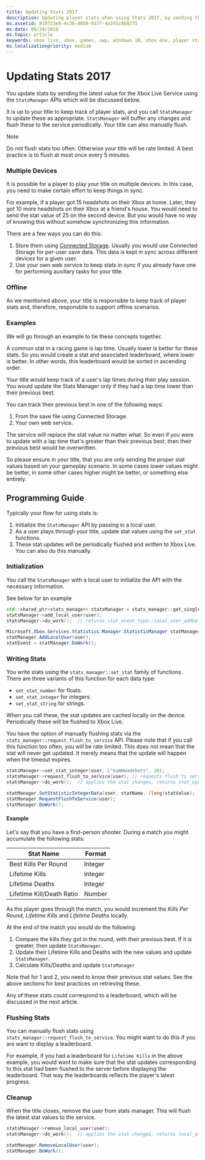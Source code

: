 ```yaml
---
title: Updating Stats 2017
description: Updating player stats when using Stats 2017, by sending the latest value to the Xbox Live Service using the StatsManager APIs.
ms.assetid: 019723e9-4c36-4059-9377-4a191c8b8775
ms.date: 08/24/2018
ms.topic: article
keywords: xbox live, xbox, games, uwp, windows 10, xbox one, player stats, stats 2017
ms.localizationpriority: medium
---
```

# Updating Stats 2017

You update stats by sending the latest value for the Xbox Live Service using the `StatsManager` APIs which will be discussed below.

It is up to your title to keep track of player stats, and you call `StatsManager` to update these as appropriate.  `StatsManager` will buffer any changes and flush these to the service periodically.  Your title can also manually flush.

> [!NOTE]
> Do not flush stats too often.  Otherwise your title will be rate limited.  A best practice is to flush at most once every 5 minutes.

### Multiple Devices

It is possible for a player to play your title on multiple devices.  In this case, you need to make certain effort to keep things in sync.

For example, if a player got 15 headshots on their Xbox at home.  Later, they got 10 more headshots on their Xbox at a friend's house.  You would need to send the stat value of 25 on the second device.  But you would have no way of knowing this without somehow synchronizing this information.

There are a few ways you can do this:

1. Store them using [Connected Storage](../storage-platform/connected-storage/connected-storage-technical-overview.md).  Usually you would use Connected Storage for per-user save data.  This data is kept in sync across different devices for a given user.
2. Use your own web service to keep stats in sync if you already have one for performing auxillary tasks for your title.

### Offline

As we mentioned above, your title is responsible to keep track of player stats and, therefore, responsbile to support offline scenarios. 

### Examples

We will go through an example to tie these concepts together.

A common stat in a racing game is lap time.  Usually lower is better for these stats.  So you would create a stat and associated leaderboard, where lower is better.  In other words, this leaderboard would be sorted in ascending order.

Your title would keep track of a user's lap times during their play session.  You would update the Stats Manager only if they had a lap time lower than their previous best.

You can track their previous best in one of the following ways:
1. From the save file using Connected Storage.
2. Your own web service.

The service will replace the stat value no matter what.  So even if you were to update with a lap time that's greater than their previous best, then their previous best would be overwritten.

So please ensure in your title, that you are only sending the proper stat values based on your gameplay scenario.  In some cases lower values might be better, in some other cases higher might be better, or something else entirely.

## Programming Guide

Typically your flow for using stats is:

1. Initialize the `StatsManager` API by passing in a local user.
1. As a user plays through your title, update stat values using the `set_stat` functions.
1. These stat updates will be periodically flushed and written to Xbox Live.  You can also do this manually.

### Initialization

You call the `StatsManager` with a local user to initialize the API with the necessary information.

See below for an example

```cpp
std::shared_ptr<stats_manager> statsManager = stats_manager::get_singleton_instance();
statsManager->add_local_user(user);
statsManager->do_work();  // returns stat_event_type::local_user_added
```

```csharp
Microsoft.Xbox.Services.Statistics.Manager.StatisticManager statManager = StatisticManager.SingletonInstance;
statManager.AddLocalUser(user);
statEvent = statManager.DoWork();
```

### Writing Stats

You write stats using the `stats_manager::set_stat` family of functions.  There are three variants of this function for each data type:

* `set_stat_number` for floats.
* `set_stat_integer` for integers.
* `set_stat_string` for strings.

When you call these, the stat updates are cached locally on the device.  Periodically these will be flushed to Xbox Live.

You have the option of manually flushing stats via the `stats_manager::request_flush_to_service` API.  Please note that if you call this function too often, you will be rate limited.  This does not mean that the stat will never get updated.  It merely means that the update will happen when the timeout expires.

```cpp
statsManager->set_stat_integer(user, L"numHeadshots", 20);
statsManager->request_flush_to_service(user); // requests flush to service, performs a do_work
statsManager->do_work();  // applies the stat changes, returns stat_update_complete after flush to service
```

```csharp
statManager.SetStatisticIntegerData(user, statName, (long)statValue);
statManager.RequestFlushToService(user);
statManager.DoWork();
```

#### Example

Let's say that you have a first-person shooter.  During a match you might accumulate the following stats:

| Stat Name | Format |
|-----------|--------|
| Best Kills Per Round | Integer |
| Lifetime Kills | Integer |
| Lifetime Deaths | Integer |
| Lifetime Kill/Death Ratio | Number |

As the player goes through the match, you would increment the *Kills Per Round*, *Lifetime Kills* and *Lifetime Deaths* locally.

At the end of the match you would do the following:
1. Compare the kills they got in the round, with their previous best.  If it is greater, then update `StatsManager`.
2. Update their Lifetime Kills and Deaths with the new values and update `StatsManager`.
3. Calculate Kills/Deaths and update `StatsManager`

Note that for 1 and 2, you need to know their previous stat values.  See the above sections for best practices on retrieving these.

Any of these stats could correspond to a leaderboard, which will be discussed in the next article.

### Flushing Stats

You can manually flush stats using `stats_manager::request_flush_to_service`.  You might want to do this if you are want to display a leaderboard.

For example, if you had a leaderboard for `Lifetime Kills` in the above example, you would want to make sure that the stat updates corresponding to this stat had been flushed to the server before displaying the leaderboard.  That way the leaderboards reflects the player's latest progress.

### Cleanup
When the title closes, remove the user from stats manager. This will flush the latest stat values to the service.

```cpp
statsManager->remove_local_user(user);
statsManager->do_work();  // applies the stat changes, returns local_user_removed after flush to service
```

```csharp
statManager.RemoveLocalUser(user);
statManager.DoWork();
```
